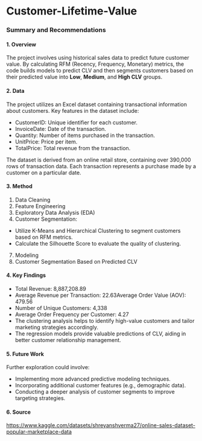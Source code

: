 # Customer-Lifetime-Value

### Summary and Recommendations

#### 1. Overview

The project involves using historical sales data to predict future customer value. By calculating RFM (Recency, Frequency, Monetary) metrics, the code builds models to predict CLV and then segments customers based on their predicted value into **Low**, **Medium**, and **High CLV** groups. 

#### 2. Data

The project utilizes an Excel dataset containing transactional information about customers. Key features in the dataset include:

- CustomerID: Unique identifier for each customer.
- InvoiceDate: Date of the transaction.
- Quantity: Number of items purchased in the transaction.
- UnitPrice: Price per item.
- TotalPrice: Total revenue from the transaction.

The dataset is derived from an online retail store, containing over 390,000 rows of transaction data. Each transaction represents a purchase made by a customer on a particular date.

#### 3. Method

1. Data Cleaning
2. Feature Engineering
3. Exploratory Data Analysis (EDA)
4. Customer Segmentation:
- Utilize K-Means and Hierarchical Clustering to segment customers based on RFM metrics.
- Calculate the Silhouette Score to evaluate the quality of clustering.
7. Modeling
8. Customer Segmentation Based on Predicted CLV
  
#### 4. Key Findings

- Total Revenue: 8,887,208.89
- Average Revenue per Transaction: 22.63Average Order Value (AOV): 479.56
- Number of Unique Customers: 4,338
- Average Order Frequency per Customer: 4.27
- The clustering analysis helps to identify high-value customers and tailor marketing strategies accordingly.
- The regression models provide valuable predictions of CLV, aiding in better customer relationship management.

#### 5. Future Work

Further exploration could involve:

- Implementing more advanced predictive modeling techniques.
- Incorporating additional customer features (e.g., demographic data).
- Conducting a deeper analysis of customer segments to improve targeting strategies.

#### 6. Source

https://www.kaggle.com/datasets/shreyanshverma27/online-sales-dataset-popular-marketplace-data
